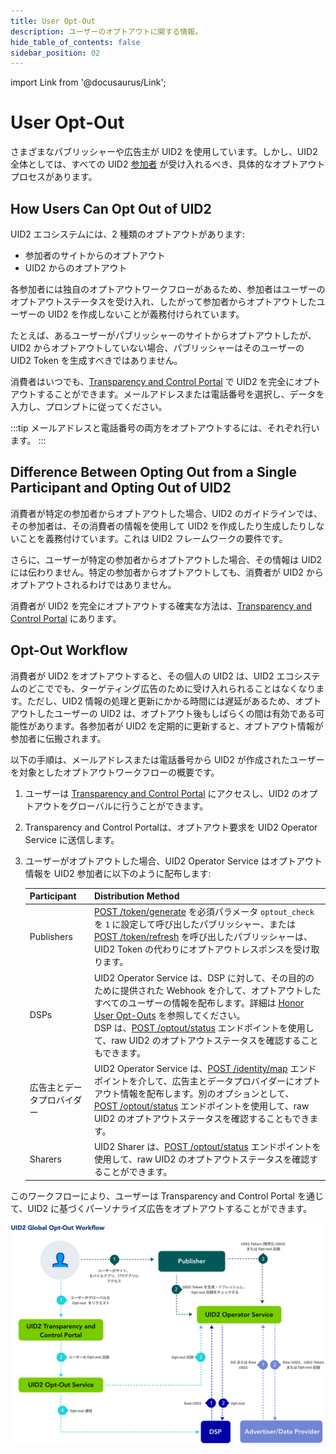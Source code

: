 ```yaml
---
title: User Opt-Out
description: ユーザーのオプトアウトに関する情報。
hide_table_of_contents: false
sidebar_position: 02
---
```


import Link from '@docusaurus/Link';

# User Opt-Out

さまざまなパブリッシャーや広告主が UID2 を使用しています。しかし、UID2 全体としては、すべての UID2 [参加者](../ref-info/glossary-uid.md#gl-participant) が受け入れるべき、具体的なオプトアウトプロセスがあります。

## How Users Can Opt Out of UID2

UID2 エコシステムには、2 種類のオプトアウトがあります:
- 参加者のサイトからのオプトアウト
- UID2 からのオプトアウト

各参加者には独自のオプトアウトワークフローがあるため、参加者はユーザーのオプトアウトステータスを受け入れ、したがって参加者からオプトアウトしたユーザーの UID2 を作成しないことが義務付けられています。

たとえば、あるユーザーがパブリッシャーのサイトからオプトアウトしたが、UID2 からオプトアウトしていない場合、パブリッシャーはそのユーザーの UID2 Token を生成すべきではありません。 

消費者はいつでも、[Transparency and Control Portal](https://www.transparentadvertising.com/) で UID2 を完全にオプトアウトすることができます。メールアドレスまたは電話番号を選択し、データを入力し、プロンプトに従ってください。

:::tip
メールアドレスと電話番号の両方をオプトアウトするには、それぞれ行います。
:::

## Difference Between Opting Out from a Single Participant and Opting Out of UID2

消費者が特定の参加者からオプトアウトした場合、UID2 のガイドラインでは、その参加者は、その消費者の情報を使用して UID2 を作成したり生成したりしないことを義務付けています。これは UID2 フレームワークの要件です。

さらに、ユーザーが特定の参加者からオプトアウトした場合、その情報は UID2 には伝わりません。特定の参加者からオプトアウトしても、消費者が UID2 からオプトアウトされるわけではありません。

消費者が UID2 を完全にオプトアウトする確実な方法は、[Transparency and Control Portal](https://www.transparentadvertising.com/) にあります。

## Opt-Out Workflow

消費者が UID2 をオプトアウトすると、その個人の UID2 は、UID2 エコシステムのどこででも、ターゲティング広告のために受け入れられることはなくなります。ただし、UID2 情報の処理と更新にかかる時間には遅延があるため、オプトアウトしたユーザーの UID2 は、オプトアウト後もしばらくの間は有効である可能性があります。各参加者が UID2 を定期的に更新すると、オプトアウト情報が参加者に伝搬されます。

以下の手順は、メールアドレスまたは電話番号から UID2 が作成されたユーザーを対象としたオプトアウトワークフローの概要です。

1. ユーザーは [Transparency and Control Portal](https://www.transparentadvertising.com/) にアクセスし、UID2 のオプトアウトをグローバルに行うことができます。
2. Transparency and Control Portalは、オプトアウト要求を UID2 <Link href="../ref-info/glossary-uid#gl-operator-service">Operator Service</Link> に送信します。
3. ユーザーがオプトアウトした場合、UID2 Operator Service はオプトアウト情報を UID2 参加者に以下のように配布します:

   | Participant | Distribution Method |
   | :--- | :--- | 
   | Publishers | [POST&nbsp;/token/generate](../endpoints/post-token-generate.md) を必須パラメータ `optout_check` を `1` に設定して呼び出したパブリッシャー、または [POST&nbsp;/token/refresh](../endpoints/post-token-refresh.md) を呼び出したパブリッシャーは、UID2 Token の代わりにオプトアウトレスポンスを受け取ります。|
   | DSPs | UID2 Operator Service は、DSP に対して、その目的のために提供された Webhook を介して、オプトアウトしたすべてのユーザーの情報を配布します。詳細は [Honor User Opt-Outs](../guides/dsp-guide#honor-user-opt-outs) を参照してください。<br/>DSP は、[POST&nbsp;/optout/status](../endpoints/post-optout-status.md) エンドポイントを使用して、raw UID2 のオプトアウトステータスを確認することもできます。 |
   | 広告主とデータプロバイダー | UID2 Operator Service は、[POST&nbsp;/identity/map](../endpoints/post-identity-map.md) エンドポイントを介して、広告主とデータプロバイダーにオプトアウト情報を配布します。別のオプションとして、[POST&nbsp;/optout/status](../endpoints/post-optout-status.md) エンドポイントを使用して、raw UID2 のオプトアウトステータスを確認することもできます。 |
   | Sharers | UID2 Sharer は、[POST&nbsp;/optout/status](../endpoints/post-optout-status.md) エンドポイントを使用して、raw UID2 のオプトアウトステータスを確認することができます。 |

このワークフローにより、ユーザーは Transparency and Control Portal を通じて、UID2 に基づくパーソナライズ広告をオプトアウトすることができます。

![User Trust Workflow](images/UID2GlobalOptoutWorkflow.svg)
